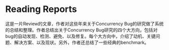 # Reading Reports



这是一片Review的文章，作者对这些年来关于Concurrency Bug的研究做了系统的总结和整理。作者总结出关于Concurrency Bug研究的四个大方向，包括对bug的自动发现、检测、避免、以及修复。每个大方向中，介绍了动机、关键问题、解决方案、以及现状。另外，作者还总结了一些经典的benchmark。





